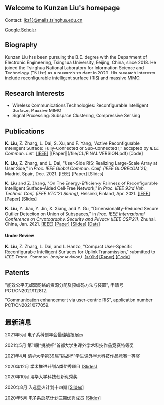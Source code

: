 ## Welcome to Kunzan Liu's homepage
Contact: <lkz18@mails.tsinghua.edu.cn>

[Google Scholar](https://scholar.google.com/citations?user=wzifqNkAAAAJ&hl=en&oi=ao)

## Biography
Kunzan Liu has been pursuing the B.E. degree with the Department of Electronic Engineering, Tsinghua University, Beijing, China, since 2018. He joined the Tsinghua National Laboratory for Information Science and Technology (TNList) as a research student in 2020. His research interests include reconfigurable intelligent surface (RIS) and massive MIMO.
## Research Interests

- Wireless Communications Technologies: Reconfigurable Intelligent Surface, Massive MIMO
- Signal Processing: Subspace Clustering, Compressive Sensing

## Publications

**K. Liu**, Z. Zhang, L. Dai, S. Xu, and F. Yang, "Active Reconfigurable Intelligent Surface: Fully-Connected or Sub-Connected?," accepted by *IEEE Commun. Lett.* [[IEEE]](https://ieeexplore.ieee.org/document/9568854) [[Paper]](/file/CL/FINAL VERSION.pdf) [Code]

**K. Liu**, Z. Zhang, and L. Dai, "User-Side RIS: Realizing Large-Scale Array at User Side," in *Proc. IEEE Global Commun. Conf. (IEEE GLOBECOM’21),* Madrid, Spain, Dec. 2021. [IEEE] [Paper] [Slides]

**K. Liu** and Z. Zhang, "On The Energy-Efficiency Fairness of Reconfigurable Intelligent Surface-Aided Cell-Free Network," in *Proc. IEEE 93rd Veh. Technol. Conf. (IEEE VTC'21 Spring)*, Helsinki, Finland, Apr. 2021. [[IEEE]](https://ieeexplore.ieee.org/document/9448858/) [[Paper]](/file/VTC/VTC_EEFairness.pdf) [[Slides]](/file/VTC/VTC_presentation.pdf)

**K. Liu**, Y. Jiao, Y. Jin, X. Xiang, and Y. Gu, "Dimensionality-Reduced Secure Outlier Detection on Union of Subspaces," in *Proc. IEEE International Conference on Cryptography, Security and Privacy (IEEE CSP'21)*, Zhuhai, China, Jan. 2021. [[IEEE]](https://ieeexplore.ieee.org/document/9357502) [[Paper]](/file/ICCSP/rp020_P014.pdf) [[Slides]](/file/ICCSP/DrSOD.pdf) [[Data]](/file/ICCSP/YaleOutliers3class.mat)

#### Under Review

**K. Liu**, Z. Zhang, L. Dai, and L. Hanzo, "Compact User-Specific Reconfigurable Intelligent Surfaces for Uplink Transmission," submitted to *IEEE Trans. Commun. (major revision)*. [[arXiv]](https://arxiv.org/abs/2107.08698) [[Paper]](/file/TCOM/US-RIS.pdf) [[Code]](/file/TCOM/code_USRIS.zip)

## Patents

"能效公平无蜂窝网络的资源分配及预编码方法与装置", 申请号 PCT/CN2021/112812.

"Communication enhancement via user-centric RIS", application number PCT/CN2021/077059. 

## 最新消息
2021年5月 电子系科创年会最佳墙报展示

2021年5月 第11届“挑战杯”首都大学生课外学术科技作品竞赛特等奖

2021年4月 清华大学第39届“挑战杯”学生课外学术科技作品竞赛一等奖

2020年12月 学术推进计划A类优秀项目 [[Slides]](/file/RIS_202012.pdf)

2020年10月 清华大学科技创新优秀奖

2020年8月 入选星火计划十四期 [[Slides]](/file/ODforSpark.pdf)

2020年5月 电子系启航计划三期优秀成员 [[Slides]](/file/CompressedOD.pdf)